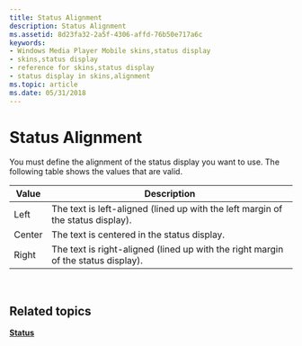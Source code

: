 ```yaml
---
title: Status Alignment
description: Status Alignment
ms.assetid: 8d23fa32-2a5f-4306-affd-76b50e717a6c
keywords:
- Windows Media Player Mobile skins,status display
- skins,status display
- reference for skins,status display
- status display in skins,alignment
ms.topic: article
ms.date: 05/31/2018
---
```


# Status Alignment

You must define the alignment of the status display you want to use. The following table shows the values that are valid.



| Value  | Description                                                                       |
|--------|-----------------------------------------------------------------------------------|
| Left   | The text is left-aligned (lined up with the left margin of the status display).   |
| Center | The text is centered in the status display.                                       |
| Right  | The text is right-aligned (lined up with the right margin of the status display). |



 

## Related topics

<dl> <dt>

[**Status**](status.md)
</dt> </dl>

 

 





